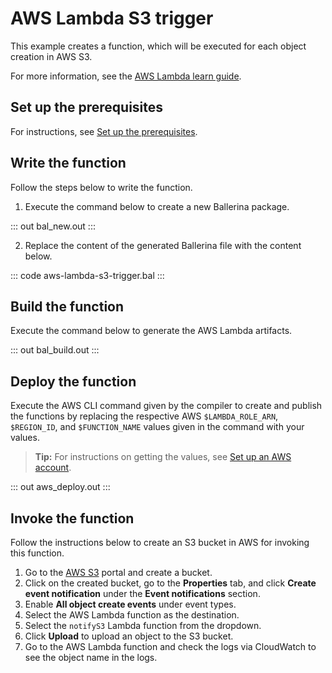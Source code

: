 # AWS Lambda S3 trigger

This example creates a function, which will be executed for each object creation in AWS S3.

For more information, see the [AWS Lambda learn guide](https://ballerina.io/learn/run-in-the-cloud/function-as-a-service/aws-lambda/).

## Set up the prerequisites

For instructions, see [Set up the prerequisites](https://ballerina.io/learn/run-in-the-cloud/function-as-a-service/aws-lambda/#set-up-the-prerequisites).

## Write the function

Follow the steps below to write the function.

1. Execute the command below to create a new Ballerina package.

::: out bal_new.out :::

2. Replace the content of the generated Ballerina file with the content below.

::: code aws-lambda-s3-trigger.bal :::

## Build the function

Execute the command below to generate the AWS Lambda artifacts.

::: out bal_build.out :::

## Deploy the function

Execute the AWS CLI command given by the compiler to create and publish the functions by replacing the respective AWS `$LAMBDA_ROLE_ARN`, `$REGION_ID`, and `$FUNCTION_NAME` values given in the command with your values.

>**Tip:** For instructions on getting the values, see [Set up an AWS account](https://ballerina.io/learn/run-in-the-cloud/function-as-a-service/aws-lambda/#set-up-an-aws-account).

::: out aws_deploy.out :::

## Invoke the function

Follow the instructions below to create an S3 bucket in AWS for invoking this function.

1. Go to the [AWS S3](https://s3.console.aws.amazon.com/s3/) portal and create a bucket.
2. Click on the created bucket, go to the **Properties** tab, and click **Create event notification** under the **Event notifications** section.
3. Enable **All object create events** under event types. 
4. Select the AWS Lambda function as the destination.
5. Select the `notifyS3` Lambda function from the dropdown.
6. Click **Upload** to upload an object to the S3 bucket.
7. Go to the AWS Lambda function and check the logs via CloudWatch to see the object name in the logs.
